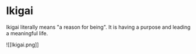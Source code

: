 # Ikigai
Ikigai literally means "a reason for being". It is having a purpose and leading a meaningful life.

![[Ikigai.png]]
